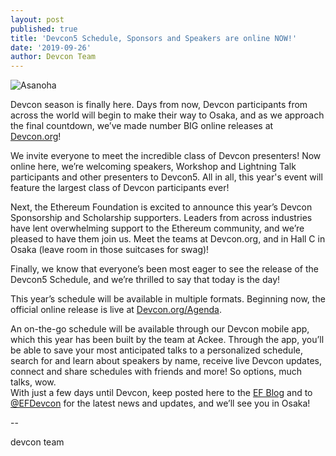 ```yaml
---
layout: post
published: true
title: 'Devcon5 Schedule, Sponsors and Speakers are online NOW!'
date: '2019-09-26'
author: Devcon Team
---
```


![Asanoha](https://blog.ethereum.org/img/2019/09/01-Asanoha-1440p.jpg)

Devcon season is finally here. Days from now, Devcon participants from across the world will begin to make their way to Osaka, and as we approach the final countdown, we’ve made number BIG online releases at [Devcon.org](https://Devcon.org)! 

We invite everyone to meet the incredible class of Devcon presenters! Now online here, we’re welcoming speakers, Workshop and Lightning Talk participants and other presenters to Devcon5. All in all, this year's event will feature the largest class of Devcon participants ever!

Next, the Ethereum Foundation is excited to announce this year’s Devcon Sponsorship and Scholarship supporters. Leaders from across industries have lent overwhelming support to the Ethereum community, and we’re pleased to have them join us. Meet the teams at Devcon.org, and in Hall C in Osaka (leave room in those suitcases for swag)! 

Finally, we know that everyone’s been most eager to see the release of the Devcon5 Schedule, and we’re thrilled to say that today is the day!

This year’s schedule will be available in multiple formats. Beginning now, the official online release is live at [Devcon.org/Agenda](https://Devcon.org/agenda). 

An on-the-go schedule will be available through our Devcon mobile app, which this year has been built by the team at Ackee. Through the app, you’ll be able to save your most anticipated talks to a personalized schedule, search for and learn about speakers by name, receive live Devcon updates, connect and share schedules with friends and more! So options, much talks, wow.  
With just a few days until Devcon, keep posted here to the [EF Blog](https://blog.ethereum.org/) and to [@EFDevcon](https://twitter.com/EFDevcon) for the latest news and updates, and we’ll see you in Osaka!

--

devcon team
